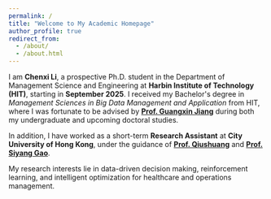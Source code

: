```yaml
---
permalink: /
title: "Welcome to My Academic Homepage"
author_profile: true
redirect_from: 
  - /about/
  - /about.html
---
```


I am **Chenxi Li**, a prospective Ph.D. student in the Department of Management Science and Engineering at **Harbin Institute of Technology (HIT)**, starting in **September 2025**. I received my Bachelor's degree in *Management Sciences in Big Data Management and Application* from HIT, where I was fortunate to be advised by [**Prof. Guangxin Jiang**](https://homepage.hit.edu.cn/jiangguangxin) during both my undergraduate and upcoming doctoral studies.

In addition, I have worked as a short-term **Research Assistant** at **City University of Hong Kong**, under the guidance of [**Prof. Qiushuang**](https://shq-ml.github.io/#publication) and [**Prof. Siyang Gao**](https://www.cityu.edu.hk/stfprofile/siyangao.htm).

My research interests lie in data-driven decision making, reinforcement learning, and intelligent optimization for healthcare and operations management.
